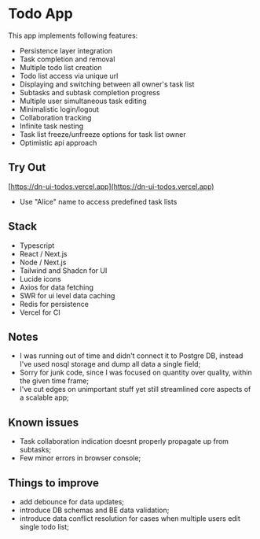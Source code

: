 # Todo App

This app implements following features:
- Persistence layer integration
- Task completion and removal
- Multiple todo list creation
- Todo list access via unique url
- Displaying and switching between all owner's task list 
- Subtasks and subtask completion progress
- Multiple user simultaneous task editing
- Minimalistic login/logout
- Collaboration tracking
- Infinite task nesting
- Task list freeze/unfreeze options for task list owner
- Optimistic api approach

## Try Out
[https://dn-ui-todos.vercel.app](https://dn-ui-todos.vercel.app)
- Use "Alice" name to access predefined task lists

## Stack
- Typescript
- React / Next.js
- Node / Next.js
- Tailwind and Shadcn for UI
- Lucide icons
- Axios for data fetching
- SWR for ui level data caching
- Redis for persistence
- Vercel for CI

## Notes
- I was running out of time and didn't connect it to Postgre DB, instead I've used nosql storage and dump all data a single field;
- Sorry for junk code, since I was focused on quantity over quality, within the given time frame;
- I've cut edges on unimportant stuff yet still streamlined core aspects of a scalable app;

## Known issues
- Task collaboration indication doesnt properly propagate up from subtasks;
- Few minor errors in browser console;

## Things to improve
- add debounce for data updates;
- introduce DB schemas and BE data validation;
- introduce data conflict resolution for cases when multiple users edit single todo list;

